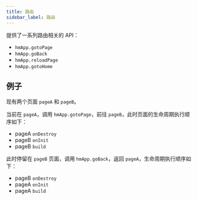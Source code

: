 ```yaml
---
title: 路由
sidebar_label: 路由
---
```


提供了一系列路由相关的 API：

- `hmApp.gotoPage`
- `hmApp.goBack`
- `hmApp.reloadPage`
- `hmApp.gotoHome`

## 例子

现有两个页面 `pageA` 和 `pageB`。

当前在 `pageA`，调用 `hmApp.gotoPage`，前往 `pageB`，此时页面的生命周期执行顺序如下：

- pageA `onDestroy`
- pageB `onInit`
- pageB `build`

此时停留在 `pageB` 页面，调用 `hmApp.goBack`，返回 `pageA`，生命周期执行顺序如下：

- pageB `onDestroy`
- pageA `onInit`
- pageA `build`
